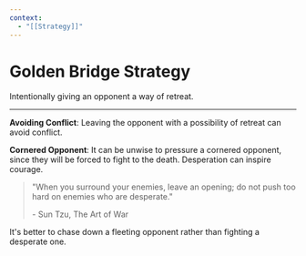 ```yaml
---
context:
  - "[[Strategy]]"
---
```


# Golden Bridge Strategy

Intentionally giving an opponent a way of retreat.

---

**Avoiding Conflict**: Leaving the opponent with a possibility of retreat can avoid conflict.

**Cornered Opponent**: It can be unwise to pressure a cornered opponent, since they will be forced to fight to the death. Desperation can inspire courage.

> "When you surround your enemies, leave an opening; do not push too hard on enemies who are desperate."
>
> \- Sun Tzu, The Art of War

It's better to chase down a fleeting opponent rather than fighting a desperate one.
